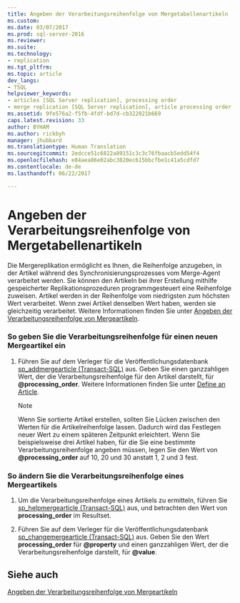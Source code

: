 ```yaml
---
title: Angeben der Verarbeitungsreihenfolge von Mergetabellenartikeln | Microsoft-Dokumentation
ms.custom: 
ms.date: 03/07/2017
ms.prod: sql-server-2016
ms.reviewer: 
ms.suite: 
ms.technology:
- replication
ms.tgt_pltfrm: 
ms.topic: article
dev_langs:
- TSQL
helpviewer_keywords:
- articles [SQL Server replication], processing order
- merge replication [SQL Server replication], article processing order
ms.assetid: 9fe576a2-f5fb-4fdf-bd7d-cb322021b669
caps.latest.revision: 33
author: BYHAM
ms.author: rickbyh
manager: jhubbard
ms.translationtype: Human Translation
ms.sourcegitcommit: 2edcce51c6822a89151c3c3c76fbaacb5edd54f4
ms.openlocfilehash: e84aea86e02abc3820ec615bbcfbe1c41a5cdfd7
ms.contentlocale: de-de
ms.lasthandoff: 06/22/2017

---
```

# <a name="specify-the-processing-order-of-merge-table-articles"></a>Angeben der Verarbeitungsreihenfolge von Mergetabellenartikeln
  Die Mergereplikation ermöglicht es Ihnen, die Reihenfolge anzugeben, in der Artikel während des Synchronisierungsprozesses vom Merge-Agent verarbeitet werden. Sie können den Artikeln bei ihrer Erstellung mithilfe gespeicherter Replikationsprozeduren programmgesteuert eine Reihenfolge zuweisen. Artikel werden in der Reihenfolge vom niedrigsten zum höchsten Wert verarbeitet. Wenn zwei Artikel denselben Wert haben, werden sie gleichzeitig verarbeitet. Weitere Informationen finden Sie unter [Angeben der Verarbeitungsreihenfolge von Mergeartikeln](../../../relational-databases/replication/merge/specify-the-processing-order-of-merge-articles.md).  
  
### <a name="to-specify-the-processing-order-for-a-new-merge-article"></a>So geben Sie die Verarbeitungsreihenfolge für einen neuen Mergeartikel ein  
  
1.  Führen Sie auf dem Verleger für die Veröffentlichungsdatenbank [sp_addmergearticle &#40;Transact-SQL&#41;](../../../relational-databases/system-stored-procedures/sp-addmergearticle-transact-sql.md) aus. Geben Sie einen ganzzahligen Wert, der die Verarbeitungsreihenfolge für den Artikel darstellt, für **@processing_order**. Weitere Informationen finden Sie unter [Define an Article](../../../relational-databases/replication/publish/define-an-article.md).  
  
    > [!NOTE]  
    >  Wenn Sie sortierte Artikel erstellen, sollten Sie Lücken zwischen den Werten für die Artikelreihenfolge lassen. Dadurch wird das Festlegen neuer Wert zu einem späteren Zeitpunkt erleichtert. Wenn Sie beispielsweise drei Artikel haben, für die Sie eine bestimmte Verarbeitungsreihenfolge angeben müssen, legen Sie den Wert von **@processing_order** auf 10, 20 und 30 anstatt 1, 2 und 3 fest.  
  
### <a name="to-change-the-processing-order-of-a-merge-article"></a>So ändern Sie die Verarbeitungsreihenfolge eines Mergeartikels  
  
1.  Um die Verarbeitungsreihenfolge eines Artikels zu ermitteln, führen Sie [sp_helpmergearticle &#40;Transact-SQL&#41;](../../../relational-databases/system-stored-procedures/sp-helpmergearticle-transact-sql.md) aus, und betrachten den Wert von **processing_order** im Resultset.  
  
2.  Führen Sie auf dem Verleger für die Veröffentlichungsdatenbank [sp_changemergearticle &#40;Transact-SQL&#41;](../../../relational-databases/system-stored-procedures/sp-changemergearticle-transact-sql.md) aus. Geben Sie den Wert **processing_order** für **@property** und einen ganzzahligen Wert, der die Verarbeitungsreihenfolge darstellt, für **@value**.  
  
## <a name="see-also"></a>Siehe auch  
 [Angeben der Verarbeitungsreihenfolge von Mergeartikeln](../../../relational-databases/replication/merge/specify-the-processing-order-of-merge-articles.md)  
  
  

